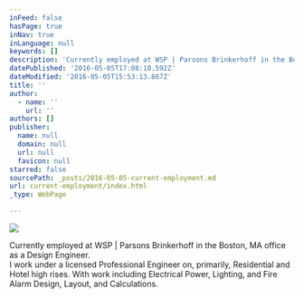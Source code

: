```yaml
---
inFeed: false
hasPage: true
inNav: true
inLanguage: null
keywords: []
description: 'Currently employed at WSP | Parsons Brinkerhoff in the Boston, MA office as a Design Engineer.  I work under a licensed Professional Engineer on, primarily, Residential and Hotel high rises. With work including Electrical Power, Lighting, and Fire Alarm Design, Layout, and Calculations. '
datePublished: '2016-05-05T17:08:10.592Z'
dateModified: '2016-05-05T15:53:13.867Z'
title: ''
author:
  - name: ''
    url: ''
authors: []
publisher:
  name: null
  domain: null
  url: null
  favicon: null
starred: false
sourcePath: _posts/2016-05-05-current-employment.md
url: current-employment/index.html
_type: WebPage

---
```

![](https://the-grid-user-content.s3-us-west-2.amazonaws.com/1be48a7b-76eb-4669-95fe-fab05ead9969.png)

Currently employed at WSP | Parsons Brinkerhoff in the Boston, MA office as a Design Engineer.   
I work under a licensed Professional Engineer on, primarily, Residential and Hotel high rises. With work including Electrical Power, Lighting, and Fire Alarm Design, Layout, and Calculations.
